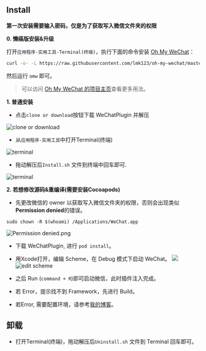 

## Install

**第一次安装需要输入密码，仅是为了获取写入微信文件夹的权限**

**0. 懒癌版安装&升级**

打开`应用程序-实用工具-Terminal(终端)`，执行下面的命令安装 [Oh My WeChat](https://github.com/lmk123/oh-my-wechat)：

```sh
curl -o- -L https://raw.githubusercontent.com/lmk123/oh-my-wechat/master/install.sh | bash -s
```

然后运行 `omw` 即可。

> 可以访问 [Oh My WeChat 的项目主页](https://github.com/lmk123/oh-my-wechat#oh-my-wechat)查看更多用法。

**1. 普通安装**

* 点击`clone or download`按钮下载 WeChatPlugin 并解压

![clone or download](./Other/ScreenShots/install_download.png)

* 从`应用程序-实用工具`中打开Terminal(终端)

![terminal](./Other/ScreenShots/terminal_path.png)

* 拖动解压后`Install.sh` 文件到终端中回车即可.

![terminal](./Other/ScreenShots/install_terminal.png)

**2. 若想修改源码&重编译(需要安装Cocoapods)**

* 先更改微信的 owner 以获取写入微信文件夹的权限，否则会出现类似**Permission denied**的错误。

`sudo chown -R $(whoami) /Applications/WeChat.app`

![Permission denied.png](http://upload-images.jianshu.io/upload_images/965383-11e4480553ba086e.png?imageMogr2/auto-orient/strip%7CimageView2/2/w/1240)

* 下载 WeChatPlugin, 进行 `pod install`。
* 用Xcode打开，编辑 Scheme，在 Debug 模式下启动 WeChat。
![](http://upload-images.jianshu.io/upload_images/965383-26dbb068acb8998f.png?imageMogr2/auto-orient/strip%7CimageView2/2/w/1240)
![edit scheme](http://upload-images.jianshu.io/upload_images/965383-7fbd4dc6e8d161dc.gif?imageMogr2/auto-orient/strip)
* 之后 Run (`command + R`)即可启动微信，此时插件注入完成。

* 若 Error，提示找不到 Framework，先进行 Build。
* 若Error, 需要配置环境，请参考[我的博客](http://www.tkkk.fun/2017/04/21/macOS%E9%80%86%E5%90%91-%E5%BE%AE%E4%BF%A1%E5%B0%8F%E5%8A%A9%E6%89%8B/)。

## 卸载

* 打开Terminal(终端)，拖动解压后`Uninstall.sh` 文件到 Terminal 回车即可。